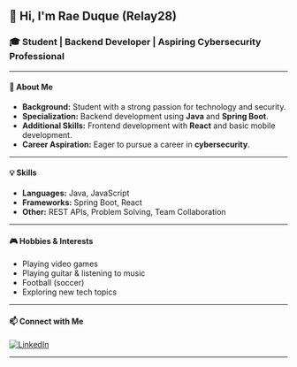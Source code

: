 ## 👋 Hi, I'm Rae Duque (Relay28)

### 🎓 Student | Backend Developer | Aspiring Cybersecurity Professional

---

#### 🌟 About Me

- **Background:** Student with a strong passion for technology and security.
- **Specialization:** Backend development using **Java** and **Spring Boot**.
- **Additional Skills:** Frontend development with **React** and basic mobile development.
- **Career Aspiration:** Eager to pursue a career in **cybersecurity**.

---

#### 💡 Skills

- **Languages:** Java, JavaScript
- **Frameworks:** Spring Boot, React
- **Other:** REST APIs, Problem Solving, Team Collaboration

---

#### 🎮 Hobbies & Interests

- Playing video games
- Playing guitar & listening to music
- Football (soccer)
- Exploring new tech topics

---

#### 📫 Connect with Me
[![LinkedIn](https://img.shields.io/badge/LinkedIn-blue?logo=linkedin&logoColor=white)](https://www.youtube.com/watch?v=dQw4w9WgXcQ)

---

<!--
**Relay28/Relay28** is a ✨ special ✨ repository because its `README.md` (this file) appears on your GitHub profile.
-->
